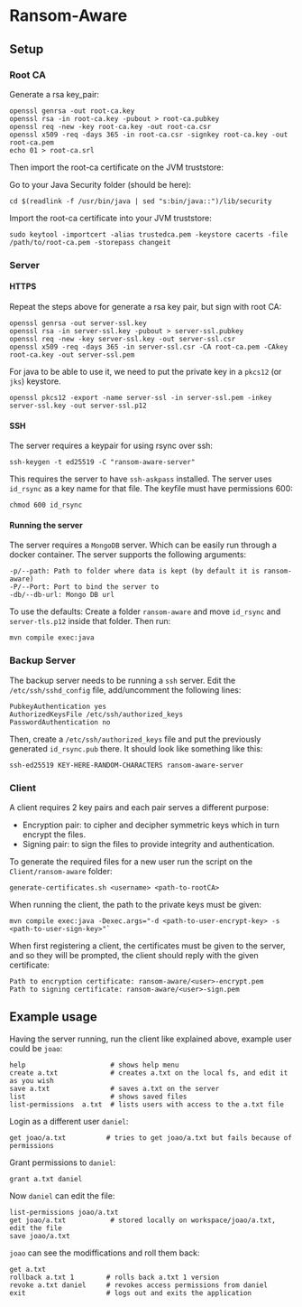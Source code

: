 # Ransom-Aware

## Setup

### Root CA
Generate a rsa key_pair:
```shell script
openssl genrsa -out root-ca.key
openssl rsa -in root-ca.key -pubout > root-ca.pubkey
openssl req -new -key root-ca.key -out root-ca.csr
openssl x509 -req -days 365 -in root-ca.csr -signkey root-ca.key -out root-ca.pem
echo 01 > root-ca.srl
```
Then import the root-ca certificate on the JVM truststore:

Go to your Java Security folder (should be here):

```shell script
cd $(readlink -f /usr/bin/java | sed "s:bin/java::")/lib/security
```

Import the root-ca certificate into your JVM truststore:

```shell script
sudo keytool -importcert -alias trustedca.pem -keystore cacerts -file /path/to/root-ca.pem -storepass changeit
```

### Server

#### HTTPS
Repeat the steps above for generate a rsa key pair, but sign with root CA:
```shell script
openssl genrsa -out server-ssl.key
openssl rsa -in server-ssl.key -pubout > server-ssl.pubkey
openssl req -new -key server-ssl.key -out server-ssl.csr
openssl x509 -req -days 365 -in server-ssl.csr -CA root-ca.pem -CAkey root-ca.key -out server-ssl.pem
```

For java to be able to use it, we need to put the private key in a `pkcs12` (or `jks`) keystore.
```shell script
openssl pkcs12 -export -name server-ssl -in server-ssl.pem -inkey server-ssl.key -out server-ssl.p12
```

#### SSH
The server requires a keypair for using rsync over ssh:
```shell script
ssh-keygen -t ed25519 -C "ransom-aware-server"
```

This requires the server to have `ssh-askpass` installed.
The server uses `id_rsync` as a key name for that file.
The keyfile must have permissions 600:
```shell script
chmod 600 id_rsync
```

#### Running the server
The server requires a `MongoDB` server. Which can be easily run through a docker container.
The server supports the following arguments:
```
-p/--path: Path to folder where data is kept (by default it is ransom-aware)
-P/--Port: Port to bind the server to
-db/--db-url: Mongo DB url
```

To use the defaults:
Create a folder `ransom-aware` and move `id_rsync` and `server-tls.p12` inside that folder. Then run:
```shell script
mvn compile exec:java
```

### Backup Server

The backup server needs to be running a `ssh` server.
Edit the `/etc/ssh/sshd_config` file, add/uncomment the following lines:
```
PubkeyAuthentication yes
AuthorizedKeysFile /etc/ssh/authorized_keys
PasswordAuthentication no
```
Then, create a `/etc/ssh/authorized_keys` file and put the previously
generated `id_rsync.pub` there. It should look like
something like this:

```
ssh-ed25519 KEY-HERE-RANDOM-CHARACTERS ransom-aware-server
```

### Client

A client requires 2 key pairs and each pair serves a different purpose:
- Encryption pair: to cipher and decipher symmetric keys which in turn encrypt the files.
- Signing pair: to sign the files to provide integrity and authentication.

To generate the required files for a new user run the script on the `Client/ransom-aware` folder:
```shell script
generate-certificates.sh <username> <path-to-rootCA>
```

When running the client, the path to the private keys must be given:
```shell script
mvn compile exec:java -Dexec.args="-d <path-to-user-encrypt-key> -s <path-to-user-sign-key>"`
```

When first registering a client, the certificates must be given to the server, and so they will be prompted,
the client should reply with the given certificate:
```
Path to encryption certificate: ransom-aware/<user>-encrypt.pem
Path to signing certificate: ransom-aware/<user>-sign.pem
```
## Example usage

Having the server running, run the client like explained above, example user could be `joao`:

```
help                     # shows help menu
create a.txt             # creates a.txt on the local fs, and edit it as you wish
save a.txt               # saves a.txt on the server
list                     # shows saved files
list-permissions  a.txt  # lists users with access to the a.txt file
```

Login as a different user `daniel`:
```
get joao/a.txt          # tries to get joao/a.txt but fails because of permissions
```

Grant permissions to `daniel`:
```
grant a.txt daniel
```

Now `daniel` can edit the file:
```
list-permissions joao/a.txt
get joao/a.txt           # stored locally on workspace/joao/a.txt, edit the file
save joao/a.txt
```

`joao` can see the modiffications and roll them back:
```
get a.txt
rollback a.txt 1        # rolls back a.txt 1 version
revoke a.txt daniel     # revokes access permissions from daniel
exit                    # logs out and exits the application
```